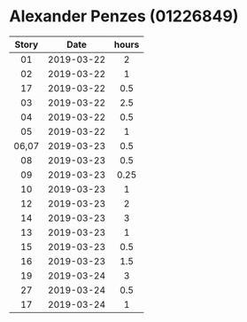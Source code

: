 # Alexander Penzes (01226849)

| Story         | Date          | hours |
| :-----------: |:-------------:| :----:|
| 01            | 2019-03-22    | 2     |
| 02            | 2019-03-22    | 1     |
| 17            | 2019-03-22    | 0.5   |
| 03            | 2019-03-22    | 2.5   |
| 04            | 2019-03-22    | 0.5   |
| 05            | 2019-03-22    | 1     |
| 06,07         | 2019-03-23    | 0.5   |
| 08            | 2019-03-23    | 0.5   |
| 09            | 2019-03-23    | 0.25  |
| 10            | 2019-03-23    | 1     |
| 12            | 2019-03-23    | 2     |
| 14            | 2019-03-23    | 3     |
| 13            | 2019-03-23    | 1     |
| 15            | 2019-03-23    | 0.5   |
| 16            | 2019-03-23    | 1.5   |
| 19            | 2019-03-24    | 3     |
| 27            | 2019-03-24    | 0.5   |
| 17            | 2019-03-24    | 1     |
